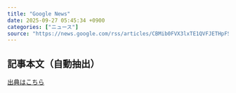 ```yaml
---
title: "Google News"
date: 2025-09-27 05:45:34 +0900
categories: ["ニュース"]
source: "https://news.google.com/rss/articles/CBMib0FVX3lxTE1QVFJETHpFSXE5UGhtN1pzbmEyRU5lOXJPUlhRRkc2bEszdW8tOFExb0dCNGFHcmphUG5ZRkdBZHY3TXFUQ2JaeERFYzFpczJHa1BCS0VBWnJ5VWRJc0w3akNmVHpzTHBKbS1FZE1WZw?oc=5"
---
```


## 記事本文（自動抽出）
<body class="y0K44d EA71Tc" id="readabilityBody"></body>

[出典はこちら](https://news.google.com/rss/articles/CBMib0FVX3lxTE1QVFJETHpFSXE5UGhtN1pzbmEyRU5lOXJPUlhRRkc2bEszdW8tOFExb0dCNGFHcmphUG5ZRkdBZHY3TXFUQ2JaeERFYzFpczJHa1BCS0VBWnJ5VWRJc0w3akNmVHpzTHBKbS1FZE1WZw?oc=5)

